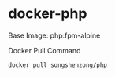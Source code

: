 # docker-php

Base Image: php:fpm-alpine

Docker Pull Command


```bash
docker pull songshenzong/php
```